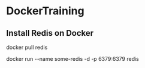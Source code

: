 # DockerTraining
## Install Redis on Docker

docker pull redis

docker run --name some-redis -d -p 6379:6379 redis


